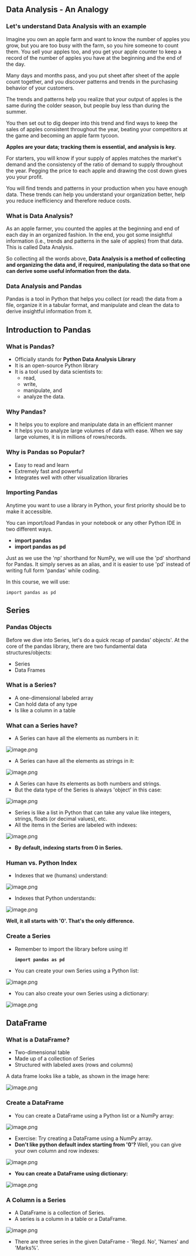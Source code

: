 ## Data Analysis - An Analogy

### Let's understand Data Analysis with an example

Imagine you own an apple farm and want to know the number of apples you grow, but you are too busy with the farm, so you hire someone to count them. You sell your apples too, and you get your apple counter to keep a record of the number of apples you have at the beginning and the end of the day.&#x20;

Many days and months pass, and you put sheet after sheet of the apple count together, and you discover patterns and trends in the purchasing behavior of your customers.

The trends and patterns help you realize that your output of apples is the same during the colder season, but people buy less than during the summer.&#x20;

You then set out to dig deeper into this trend and find ways to keep the sales of apples consistent throughout the year, beating your competitors at the game and becoming an apple farm tycoon.

**Apples are your data; tracking them is essential, and analysis is key.**

For starters, you will know if your supply of apples matches the market's demand and the consistency of the ratio of demand to supply throughout the year. Pegging the price to each apple and drawing the cost down gives you your profit.&#x20;

You will find trends and patterns in your production when you have enough data. These trends can help you understand your organization better, help you reduce inefficiency and therefore reduce costs.

### What is Data Analysis?

As an apple farmer, you counted the apples at the beginning and end of each day in an organized fashion. In the end, you got some insightful information (i.e., trends and patterns in the sale of apples)  from that data. This is called Data Analysis.

So collecting all the words above, **Data Analysis is a method of collecting and organizing the data and, if required, manipulating the data so that one can derive some useful information from the data.**

### Data Analysis and Pandas

Pandas is a tool in Python that helps you collect (or read) the data from a file, organize it in a tabular format, and manipulate and clean the data to derive insightful information from it.

## Introduction to Pandas

### What is Pandas?

* Officially stands for **Python Data Analysis Library**
* It is an open-source Python library
* It is a tool used by data scientists to:
  * read,
  * write,
  * manipulate, and&#x20;
  * analyze the data.

### Why Pandas?

* It helps you to explore and manipulate data in an efficient manner
* It helps you to analyze large volumes of data with ease. When we say large volumes, it is in millions of rows/records.

### Why is Pandas so Popular?

* Easy to read and learn
* Extremely fast and powerful
* Integrates well with other visualization libraries

### Importing Pandas

Anytime you want to use a library in Python, your first priority should be to make it accessible.

You can import/load Pandas in your notebook or any other Python IDE in two different ways.

* **import pandas**
* **import pandas as pd**

Just as we use the 'np' shorthand for NumPy, we will use the 'pd' shorthand for Pandas. It simply serves as an alias, and it is easier to use 'pd' instead of writing full form 'pandas' while coding.

In this course, we will use:

`import pandas as pd`

## Series

### Pandas Objects

Before we dive into Series, let's do a quick recap of pandas' objects'. At the core of the pandas library, there are two fundamental data structures/objects:

* Series
* Data Frames

### What is a Series?

* A one-dimensional labeled array
* Can hold data of any type
* Is like a column in a table

### What can a Series have?

* A Series can have all the elements as numbers in it:






![image.png](https://dphi-live.s3.amazonaws.com/media_uploads/image_d0cedac8c4d14c8c9655af50c4da5baa.png)






* A Series can have all the elements as strings in it:



![image.png](https://dphi-live.s3.amazonaws.com/media_uploads/image_fdc09c325d12430db04f51d5184055eb.png)



* A Series can have its elements as both numbers and strings. 
* But the data type of the Series is always 'object' in this case:




![image.png](https://dphi-live.s3.amazonaws.com/media_uploads/image_c009b262e19442bcba27b0443b9df483.png)




* Series is like a list in Python that can take any value like integers, strings, floats (or decimal values), etc.
* All the items in the Series are labeled with indexes:




![image.png](https://dphi-live.s3.amazonaws.com/media_uploads/image_93dd761ed388443fbf91ccb17b94fecb.png)




* **By default, indexing starts from 0 in Series.** 

### **Human vs. Python Index**

* Indexes that we (humans) understand:


![image.png](https://dphi-live.s3.amazonaws.com/media_uploads/image_7f29921bb6fe4d89805e73bde9c929ba.png)


* Indexes that Python understands:



![image.png](https://dphi-live.s3.amazonaws.com/media_uploads/image_1e0299f3ee16440597df44913e70aba8.png)



**Well, it all starts with '0'. That's the only difference.**

### Create a Series

* Remember to import the library before using it!

  **`import pandas as pd`**

* You can create your own Series using a Python list:





![image.png](https://dphi-live.s3.amazonaws.com/media_uploads/image_b065378a1c3b4c20990cb7a4fc825d2b.png)





* You can also create your own Series using a dictionary:

![image.png](https://dphi-live.s3.amazonaws.com/media_uploads/image_937099e6513a4788ae90cbaf8c6bb80d.png)

## DataFrame

### What is a DataFrame?

* Two-dimensional table
* Made up of a collection of Series
* Structured with labeled axes (rows and columns)

A data frame looks like a table, as shown in the image here:










![image.png](https://dphi-live.s3.amazonaws.com/media_uploads/image_ebaddd603f8d4917abf0f77bbc358eeb.png)










### Create a DataFrame

* You can create a DataFrame using a Python list or a NumPy array:








![image.png](https://dphi-live.s3.amazonaws.com/media_uploads/image_7365e26062974270be514dc0d7a0963f.png)







* Exercise: Try creating a DataFrame using a NumPy array.
* **Don't like python default index starting from '0'?** Well, you can give your own column and row indexes:






![image.png](https://dphi-live.s3.amazonaws.com/media_uploads/image_cbcd08ba73904b2d882dea2d06283a31.png)





* **You can create a DataFrame using dictionary:**







![image.png](https://dphi-live.s3.amazonaws.com/media_uploads/image_1064cc0cabc74eb985e5d95c7be8c6a0.png)







### A Column is a Series

* A DataFrame is a collection of Series.
* A series is a column in a table or a DataFrame.





![image.png](https://dphi-live.s3.amazonaws.com/media_uploads/image_c26c3dfa04f1419d83d73bbb22a8a446.png)







* There are three series in the given DataFrame - 'Regd. No', 'Names' and 'Marks%'.